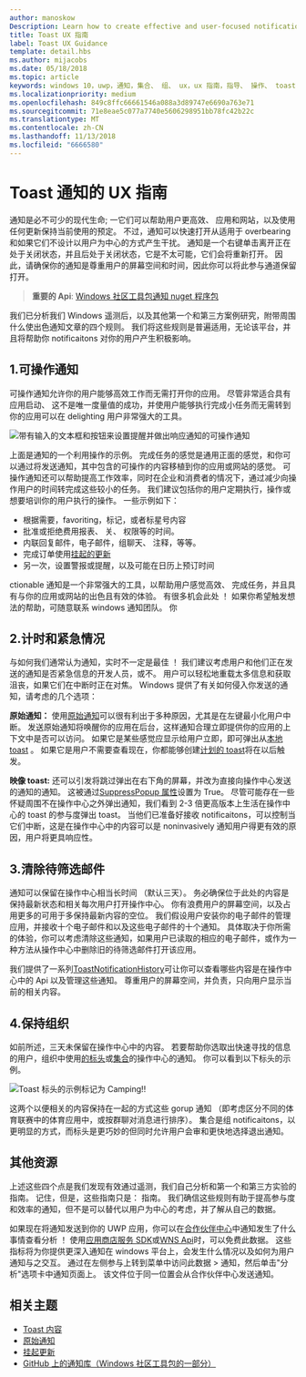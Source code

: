 ```yaml
---
author: manoskow
Description: Learn how to create effective and user-focused notifications that make your users productive and happy.
title: Toast UX 指南
label: Toast UX Guidance
template: detail.hbs
ms.author: mijacobs
ms.date: 05/18/2018
ms.topic: article
keywords: windows 10，uwp，通知，集合、 组、 ux，ux 指南，指导、 操作、 toast，操作中心、 noninterruptive、 有效通知、 非侵入式通知，操作，管理，组织
ms.localizationpriority: medium
ms.openlocfilehash: 849c8ffc66661546a088a3d89747e6690a763e71
ms.sourcegitcommit: 71e8eae5c077a7740e5606298951bb78fc42b22c
ms.translationtype: MT
ms.contentlocale: zh-CN
ms.lasthandoff: 11/13/2018
ms.locfileid: "6666580"
---
```

# <a name="toast-notification-ux-guidance"></a>Toast 通知的 UX 指南
通知是必不可少的现代生命; 一它们可以帮助用户更高效、 应用和网站，以及使用任何更新保持当前使用的预定。 不过，通知可以快速打开从适用于 overbearing 和如果它们不设计以用户为中心的方式产生干扰。 通知是一个右键单击离开正在处于关闭状态，并且后处于关闭状态，它是不太可能，它们会将重新打开。  因此，请确保你的通知是尊重用户的屏幕空间和时间，因此你可以将此参与通道保留打开。

> **重要的 Api**: [Windows 社区工具包通知 nuget 程序包](https://www.nuget.org/packages/Microsoft.Toolkit.Uwp.Notifications/)

我们已分析我们 Windows 遥测后，以及其他第一个和第三方案例研究，附带周围什么使出色通知文章的四个规则。  我们将这些规则是普遍适用，无论该平台，并且将帮助你 notificaitons 对你的用户产生积极影响。

## <a name="1-actionable-notifications"></a>1.可操作通知
可操作通知允许你的用户能够高效工作而无需打开你的应用。  尽管非常适合具有应用启动、 这不是唯一度量值的成功，并使用户能够执行完成小任务而无需转到你的应用可以在 delighting 用户非常强大的工具。

![带有输入的文本框和按钮来设置提醒并做出响应通知的可操作通知](images/actionable-notification-example01.png)

上面是通知的一个利用操作的示例。 完成任务的感觉是通用正面的感觉，和你可以通过将发送通知，其中包含的可操作的内容移植到你的应用或网站的感觉。 可操作通知还可以帮助提高工作效率，同时在企业和消费者的情况下，通过减少向操作用户的时间转完成这些较小的任务。 我们建议包括你的用户定期执行，操作或想要培训你的用户执行的操作。  一些示例如下：
* 根据需要，favoriting，标记，或者标星号内容
* 批准或拒绝费用报表、 关、 权限等的时间。
* 内联回复邮件，电子邮件，组聊天、 注释，等等。
* 完成订单使用[挂起的更新](toast-pending-update.md)
* 另一次，设置警报或提醒，以及可能在日历上预订时间

ctionable 通知是一个非常强大的工具，以帮助用户感觉高效、 完成任务，并且具有与你的应用或网站的出色且有效的体验。  有很多机会此处 ！ 如果你希望触发想法的帮助，可随意联系 windows 通知团队。  你 

## <a name="2-timing-and-urgency"></a>2.计时和紧急情况
与如何我们通常认为通知，实时不一定是最佳 ！ 我们建议考虑用户和他们正在发送的通知是否紧急信息的开发人员，或不。 用户可以轻松地重载太多信息和获取沮丧，如果它们在中断时正在对焦。 Windows 提供了有关如何侵入你发送的通知，请考虑的几个选项：

**原始通知：** 使用[原始通知](raw-notification-overview.md)可以很有利出于多种原因，尤其是在左键最小化用户中断。  发送原始通知将唤醒你的应用在后台，这样通知合理立即提供你的应用的上下文中是否可以访问。 如果它是某些感觉应显示给用户立即，即可弹出从[本地 toast](send-local-toast.md) 。  如果它是用户不需要查看现在，你都能够创建[计划的 toast](https://blogs.msdn.microsoft.com/tiles_and_toasts/2016/09/30/quickstart-sending-an-alarm-in-windows-10/)将在以后触发。

**映像 toast:** 还可以引发将跳过弹出在右下角的屏幕，并改为直接向操作中心发送的通知的通知。 这被通过[SuppressPopup 属性](https://docs.microsoft.com/en-us/uwp/api/windows.ui.notifications.toastnotification.suppresspopup)设置为 True。 尽管可能存在一些怀疑周围不在操作中心之外弹出通知，我们看到 2-3 倍更高版本上生活在操作中心的 toast 的参与度弹出 toast。  当他们已准备好接收 notificaitons，可以控制当它们中断，这是在操作中心中的内容可以是 noninvasively 通知用户得更有效的原因，用户将更具响应性。

## <a name="3-clear-out-the-clutter"></a>3.清除待筛选邮件
通知可以保留在操作中心相当长时间 （默认三天）。  务必确保位于此处的内容是保持最新状态和相关每次用户打开操作中心。 你有浪费用户的屏幕空间，以及占用更多的可用于多保持最新内容的空位。  我们假设用户安装你的电子邮件的管理应用，并接收十个电子邮件和以及这些电子邮件的十个通知。  具体取决于你所需的体验，你可以考虑清除这些通知，如果用户已读取的相应的电子邮件，或作为一种方法从操作中心中删除旧的待筛选邮件打开该应用。

我们提供了一系列[ToastNotificationHistory](https://docs.microsoft.com/en-us/uwp/api/windows.ui.notifications.toastnotificationhistory)可让你可以查看哪些内容是在操作中心中的 Api 以及管理这些通知。 尊重用户的屏幕空间，并负责，只向用户显示当前的相关内容。

## <a name="4-keeping-organized"></a>4.保持组织
如前所述，三天未保留在操作中心中的内容。  若要帮助你选取出快速寻找的信息的用户，组织中使用[的标头](https://docs.microsoft.com/en-us/windows/uwp/design/shell/tiles-and-notifications/toast-headers)或[集合](https://docs.microsoft.com/en-us/uwp/api/windows.ui.notifications.toastcollection)的操作中心的通知。 你可以看到以下标头的示例。

![Toast 标头的示例标记为 Camping!!](images/toast-headers-action-center.png)

这两个以便相关的内容保持在一起的方式这些 gorup 通知 （即考虑区分不同的体育联赛中的体育应用中，或按群聊对消息进行排序）。 集合是组 notificaitons，以更明显的方式，而标头是更巧妙的但同时允许用户会审和更快地选择退出通知。 

## <a name="other-resources"></a>其他资源
上述这些四个点是我们发现有效通过遥测，我们自己分析和第一个和第三方实验的指南。 记住，但是，这些指南只是： 指南。  我们确信这些规则有助于提高参与度和效率的通知，但不是可以替代以用户为中心的考虑，并了解从自己的数据。  

如果现在将通知发送到你的 UWP 应用，你可以在[合作伙伴中心](https://partner.microsoft.com/dashboard)中通知发生了什么事情查看分析 ！ 使用[应用商店服务 SDK](https://marketplace.visualstudio.com/items?itemName=AdMediator.MicrosoftStoreServicesSDK)或[WNS Api](https://docs.microsoft.com/en-us/windows/uwp/design/shell/tiles-and-notifications/windows-push-notification-services--wns--overview)时，可以免费此数据。 这些指标将为你提供更深入通知在 windows 平台上，会发生什么情况以及如何为用户通知与之交互。 通过在左侧参与上转到菜单中访问此数据 > 通知，然后单击"分析"选项卡中通知页面上。  该文件位于同一位置会从合作伙伴中心发送通知。

## <a name="related-topics"></a>相关主题

* [Toast 内容](adaptive-interactive-toasts.md)
* [原始通知](raw-notification-overview.md)
* [挂起更新](toast-pending-update.md)
* [GitHub 上的通知库（Windows 社区工具包的一部分）](https://github.com/Microsoft/UWPCommunityToolkit/tree/master/Microsoft.Toolkit.Uwp.Notifications)
